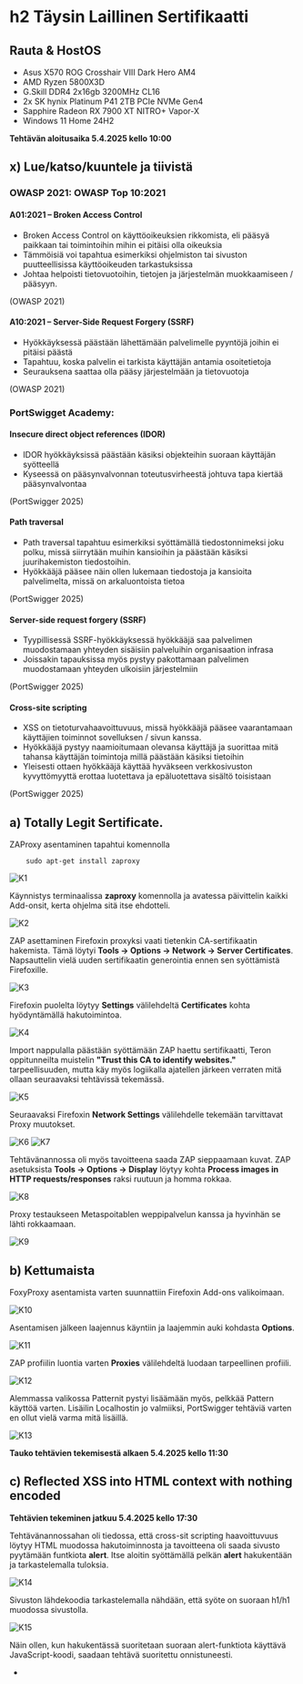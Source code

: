 # h2 Täysin Laillinen Sertifikaatti

## Rauta & HostOS

- Asus X570 ROG Crosshair VIII Dark Hero AM4
- AMD Ryzen 5800X3D
- G.Skill DDR4 2x16gb 3200MHz CL16
- 2x SK hynix Platinum P41 2TB PCIe NVMe Gen4
- Sapphire Radeon RX 7900 XT NITRO+ Vapor-X
- Windows 11 Home 24H2

**Tehtävän aloitusaika 5.4.2025 kello 10:00**

## x) Lue/katso/kuuntele ja tiivistä

### OWASP 2021: OWASP Top 10:2021

#### A01:2021 – Broken Access Control
- Broken Access Control on käyttöoikeuksien rikkomista, eli pääsyä paikkaan tai toimintoihin mihin ei pitäisi olla oikeuksia
- Tämmöisiä voi tapahtua esimerkiksi ohjelmiston tai sivuston puutteellisissa käyttöoikeuden tarkastuksissa
- Johtaa helpoisti tietovuotoihin, tietojen ja järjestelmän muokkaamiseen / pääsyyn.

(OWASP 2021)
#### A10:2021 – Server-Side Request Forgery (SSRF)
- Hyökkäyksessä päästään lähettämään palvelimelle pyyntöjä joihin ei pitäisi päästä
- Tapahtuu, koska palvelin ei tarkista käyttäjän antamia osoitetietoja
- Seurauksena saattaa olla pääsy järjestelmään ja tietovuotoja

(OWASP 2021)
### PortSwigget Academy:

#### Insecure direct object references (IDOR)
- IDOR hyökkäyksissä päästään käsiksi objekteihin suoraan käyttäjän syötteellä
- Kyseessä on pääsynvalvonnan toteutusvirheestä johtuva tapa kiertää pääsynvalvontaa

(PortSwigger 2025)
#### Path traversal
- Path traversal tapahtuu esimerkiksi syöttämällä tiedostonnimeksi joku polku, missä siirrytään muihin kansioihin ja päästään käsiksi juurihakemiston tiedostoihin.
- Hyökkääjä pääsee näin ollen lukemaan tiedostoja ja kansioita palvelimelta, missä on arkaluontoista tietoa

(PortSwigger 2025)
#### Server-side request forgery (SSRF)
- Tyypillisessä SSRF-hyökkäyksessä hyökkääjä saa palvelimen muodostamaan yhteyden sisäisiin palveluihin organisaation infrasa
- Joissakin tapauksissa myös pystyy pakottamaan palvelimen muodostamaan yhteyden ulkoisiin järjestelmiin

(PortSwigger 2025)
#### Cross-site scripting
- XSS on tietoturvahaavoittuvuus, missä hyökkääjä pääsee vaarantamaan käyttäjien toiminnot sovelluksen / sivun kanssa.
- Hyökkääjä pystyy naamioitumaan olevansa käyttäjä ja suorittaa mitä tahansa käyttäjän toimintoja millä päästään käsiksi tietoihin
- Yleisesti ottaen hyökkääjä käyttää hyväkseen verkkosivuston kyvyttömyyttä erottaa luotettava ja epäluotettava sisältö toisistaan

(PortSwigger 2025)
## a) Totally Legit Sertificate.
ZAProxy asentaminen tapahtui komennolla

        sudo apt-get install zaproxy

![K1](1.png)

Käynnistys terminaalissa **zaproxy** komennolla ja avatessa päivittelin kaikki Add-onsit, kerta ohjelma sitä itse ehdotteli.

![K2](2.png)

ZAP asettaminen Firefoxin proxyksi vaati tietenkin CA-sertifikaatin hakemista. Tämä löytyi **Tools -> Options -> Network -> Server Certificates**. Napsauttelin vielä uuden sertifikaatin generointia ennen sen syöttämistä Firefoxille.

![K3](3.png)

Firefoxin puolelta löytyy **Settings** välilehdeltä **Certificates** kohta hyödyntämällä hakutoimintoa.

![K4](4.png)

Import nappulalla päästään syöttämään ZAP haettu sertifikaatti, Teron oppitunneilta muistelin **"Trust this CA to identify websites."** tarpeellisuuden, mutta käy myös logiikalla ajatellen järkeen verraten mitä ollaan seuraavaksi tehtävissä tekemässä.

![K5](5.png)

Seuraavaksi Firefoxin **Network Settings** välilehdelle tekemään tarvittavat Proxy muutokset.

![K6](6.png)
![K7](7.png)

Tehtävänannossa oli myös tavoitteena saada ZAP sieppaamaan kuvat. ZAP asetuksista **Tools -> Options -> Display** löytyy kohta **Process images in HTTP requests/responses** raksi ruutuun ja homma rokkaa.

![K8](8.png)

Proxy testaukseen Metaspoitablen weppipalvelun kanssa ja hyvinhän se lähti rokkaamaan.

![K9](9.png)

## b) Kettumaista
FoxyProxy asentamista varten suunnattiin Firefoxin Add-ons valikoimaan.

![K10](10.png)

Asentamisen jälkeen laajennus käyntiin ja laajemmin auki kohdasta **Options**.

![K11](11.png)

ZAP profiilin luontia varten **Proxies** välilehdeltä luodaan tarpeellinen profiili.

![K12](12.png)

Alemmassa valikossa Patternit pystyi lisäämään myös, pelkkää Pattern käyttöä varten. Lisäilin Localhostin jo valmiiksi, PortSwigger tehtäviä varten en ollut vielä varma mitä lisäillä.

![K13](13.png)

**Tauko tehtävien tekemisestä alkaen 5.4.2025 kello 11:30**

## c) Reflected XSS into HTML context with nothing encoded
**Tehtävien tekeminen jatkuu 5.4.2025 kello 17:30**

Tehtävänannossahan oli tiedossa, että cross-sit scripting haavoittuvuus löytyy HTML muodossa hakutoiminnosta ja tavoitteena oli saada sivusto pyytämään funtkiota **alert**. Itse aloitin syöttämällä pelkän **alert** hakukentään ja tarkastelemalla tuloksia.

![K14](14.png)

Sivuston lähdekoodia tarkastelemalla nähdään, että syöte on suoraan h1/h1 muodossa sivustolla.

![K15](15.png)

Näin ollen, kun hakukentässä suoritetaan suoraan alert-funktiota käyttävä JavaScript-koodi, saadaan tehtävä suoritettu onnistuneesti.

- <Script> tagit toimittaa tässä tapauksessa tapaa kertoa HTML käyttävälle selaimella, että niiden sisällä on suoritettava JavaScript
- alert(1) funtkio on JavaScript-koodi, joka luo ponnahdusikkunan selaimeen ja tulosteena 1.

![K16](16.png)

Ja kun tarkastellaan tarkemmin uutta osoiteriviä, nähdään sielä suoritettu skripti myös.

![K17](17.png)

Tehtävä tämän myötä suoritettu.

![K18](18.png)

(PortSwigger 2025)
## d) Stored XSS into HTML context with nothing encoded
Tehtävänannon perusteella oli tiedossa, että tavoitteena oli tällä kertaa löytää vastaava haavoittuuvuus kuin c) tehtävässä, mutta tällä kertaa blog postin kommenttikentästä. Tehtävä auki ja valitsin näistä vain ensimmäisen blogi postauksen.

![K19](19.png)

Testasin ensin kommenttikenttää ja tarkistelin lähdekoodia millaisessa muodossa syöte ilmenee.

![K20](20.png)
![K21](21.png)
![K22](22.png)

Ja kuten testistä nähdään, viesti löytyy suoraan p/p viitteen sisältä. Mitä jos syötetäänkin HTML koodia kommenttikenttään ja annetaan oma viestimme otsikointimuodosa h1/h1? 

![K23](23.png)

Viestihän näyttää tulevan otsikkona perille!

![K24](24.png)

Tavoitteena oli siis saada jälleen kutsumaan alert funktiota, kun blogipostia katsellaan joten annetaan edellisen tehtävän JavaScipt-koodi kommenttina.

![K25](25.png)

Ja nyt kun tarkastellaan blogin sivustoa, saadaan palautteena suoritettu skripti ja tehtävä onnistuneesti suoritettuna.

![K27](27.png)
![K26](26.png)

(PortSwigger 2025)
## e) File path traversal, simple case
ZAP päälle ja tehtävä auki. Tehtävänannossa on annettu selvät ohjeet löytää File path traversal tavalla /etc/passwd. Etusivulta löytyy valikoima erilaisia tuotteita, joten alkuun yksi niistä auki ja katsotaan tarkemmin mitä ZAP tuottaa.

![K28](28.png)

GET:eistä pistää itselle silmään **GET:image(filename)** etenkin sen takia, että siinä on juuri tuo filename. Portswiggerin "What is path traversal" esimerkit sisälsi nimenomaan hyökkäyksiä missä hyökkääjä hyödyntää filename parametriä.

![K29](29.png)

ZAP:issa komento **CTRL+W** avaa suoraan Requesterin, missä voidaan tarkastella tarkemmin GET requestia. Ja sieltähän pistää silmään tietenkin tässä tapauksessa 8.jpg kuvan **filename=8.jpg**

![K30](30.png)

Mitä jos vaihdetaan kuvan tilalle kutsu tarkastella /etc/passwd sisältöä? Lisäämällä filename= perään ../../../etc/passwd ja lähettämällä Request. Responsessa pitäisi näkyä mahdollisesti jotain, sillä Unix pohjaisissa järjestelmissä tämä polku sisältää tyypillisesti palvelimelle rekisteröidyt käyttäjät.

![K31](31.png)

Responsessa HTTP/1.1 400 Bad Request ja "Missing parameter 'filename'" aiheutti kyllä hetken harmaita hiuksia. Tarkemmalla vilkaisulla muokattuun filename syötteeseen huomasin, että olin vahingossa poistanut = merkin filename perästä. Uusi yritys perään muokatulla rivillä.

![K32](32.png)

Tällä kertaa HTTP/1.1 200 OK, joten homma meni ainakin läpi. Nyt ku ei tarkastella enään kuvaa, voidaan vaihtaa Body: Image alta Text tilalle niin nähdään Response tarkemmin.

![K33](33.png)

Responsessahan näkyy selvästi /etc/passwd sisältöä, eli palvelimelle rekisteröityjä käyttäjiä ja kun palaillaan takaisin Firefoxiin tarkastelemaan niin harjoitus näyttää olevan suoritettu.

![K34](34.png)

(PortSwigger 2025)
## f) File path traversal, traversal sequences blocked with absolute path bypass
Ideahan tässä tehtävänannossa on sama, saada esiin /etc/passwd tiedosto. Ainoa ero on se, että tällä kertaa sivusto on konfiguroitu niin ettei ../ sekvenssejä pystytä käyttämään eli kuten tehtävän nimi antaa jo ymmärtää. Tehtäväsivuston ensinäkymä on samanlainen, joten availlaan ensimmäinen sivuston valinnoista ja tarkastellaan tarkemmin ZAProxyssä.

![K35](35.png)

GET:image(filename) jälleen auki **CTRL+W** komennolla ja tällä kertaa nähdäänkin samanlainen polku, mutta kuvalla 16.jpg.

![K36](36.png)
![K37](37.png)

Testasin kuitenkin, mitä tapahtuu jos syötän edellisen tehtäävän vastaavan ../../../etc/passwd ja lähetän pyynnön. Vastauksena saatiin kuitenkin "No such file", eli toiminto on blokattu, kuten ohjeistuksesta olikin tiedossa.

![K38](38.png)

PortSwiggerin sivuilla onkin puhetta siitä, että joissakin tapauksissa on mahdollista käyttään "absoluuttista polkua", joten jätin syötteestä vain alun ../../../ pois ja laitoin pelkän **filename=/etc/passwd**

![K39](39.png)

Ja näin. Reseponsesta löydetään jälleen vastaavat käyttäjätiedot passwd tiedoston syötteestä.

![K40](40.png)

(PortSwigger 2025)
## g) File path traversal, traversal sequences stripped non-recursively
Tavoite on jälleen sama, päästä tarkastelemaan /etc/passwd tiedoston tietoja. Tällä kertaa kuitenkin suojausta sivustolla muutettu niin, että se poistaa tiedostonnimestä polkuja läpikäyvät sekvenssit ja edellinen absoluuttinen polku on suojattu, eli jos syötetään esimerkiksi ../../../etc/passwd jäljelle ei jää mitään mihin siirtyä. Sivustolle mennessä jälleen valinnanvaraa, mutta tarkistellaan ensimmäistä ZAProxyssä tarkemmin.

![K41](41.png)
![K42](42.png)

Kuten mainitsin, ratkaisu ei voi olla absoluuttinen polku eikä tyypillinen polkuja läpikäyvä sekvenssi ../../../, vaan ratkaisu tulee olla jotain muuta. PortSwigger tarjoilee jälleen lapaan tavan, missä hyödynnetään sisäkkäisiä läpikulkusekvenssejä eli käytännössä lisätään syöte tuplana ja suojaus poistaa niistä vain sisemmät sekvenssit. Syötin filename perään **=....//....//....//etc/passwd** ja testasin lähettää Requestin. 

![K43](43.png)

Ja kuten nähdään, Reponsena saadaan jälleen /etc/passwd sisältö. Tässä tapauksessa kun syötettiin tuplana läpikulkusekvenssit, poistaa suojaus pyynnöstä vain sisimmäiset joten jäljelle jää vielä vastaava setti sekvenssejä poiston jälkeenkin.

![K44](44.png)

(PortSwigger 2025)
**Tauko tehtävien tekemisestä alkaen 5.4.2025 kello 20:15**

## h) Insecure direct object references
**Tehtävien tekeminen jatkuu 6.4.2025 kello 11:30**

Harjoituksen tavoitteena ja ohjeistuksena on suorittaa tyypillinen IDOR hyökkäys. Tehtävä auki ja tarkastellaan mitä tarjolla.

![K45](45.png)

Valitsin yhden kaupan tuotteista, mutta pisti myös samalla silmään vaihtoehdot "My Account" ja "Live chat". Tarkastelin hieman ZAP kautta tuotesivua, mutta tällä kertaa mitään vastaavaa ratkaisua ei löytynyt ja oikeastaan ainoa GET:product(productid) ei sisältänyt mitään merkittävää.

![K46](46.png)
![K47](47.png)

Siirryin tarkastelemaan **My Account** sivustoa ja syöttelinkin testiksi syötteen ja tarkastelin sitä ZAProxyssä, mutta ei sieltäkään mitään mielenkiintoista varsinaisesti löytynyt.

![K49](48.png)
![K49](49.png)

Hetken aikaan pyörin sivustolla ja olin vähän jumissa, mutta palasin tarkastelemaan varsinaista tehtävänantoa PortSwiggerin sivustolla ja huomasin, että tehtävässä pitää tarkastella **"user chat logs directly on the server's file system**, joten etsinnässä siis syöte mihin pääsee kirjoittamaan. Hyppäsin chattailemaan Live Chattiin, missä vastassa oli Hal Pline chatbotti.

![K50](50.png)

Ei se botti ainakaan suoraa antanut salasanaa pyytämällä, no mutta painetaan **View transcript** ja tarkastellaan tarkemmin ZAP puolella, mitä sisältää.

![K52](52.png)

GET:2.txt on siis selvästi chatbotin kanssa käymäni keskustelu. Tehtävänannossa olikin tavoite löytää tiedot staattisesta URL osoitteesta, joten mitä jos vaihdetaan Requestin 2.txt johonkin toiseen ja lähetään se takaisin?

![K53](53.png)

**"No transcript"** eli 0.txt ei sisällä mitään luettavaa. Kokeillaan seuraavaksi 1.txt.

![K54](54.png)

Bingo. Responsessa nähdään joku tallennettu keskustelu toisen kanssa, missä näyttää olevan myös salasana. Chatti ei varsinaisti kerro, onko keskustelija Carlos, mutta tehtävänannosta tiedämme sen olevan käyttäjätunnus joten testaan kirjautua tiedoilla.

![K55](55.png)

Ja toimiihan se, kirjautuminen onnistunut ja harjoitus suoritettu onnistuneesti.

![K56](56.png)

(PortSwigger 2025)
## i) Basic SSRF against the local server


**Tehtävän lopetusaika 6.4.2025 kello XXXX. Aktiivista työskentelyä yhteensä noin X tuntia XX minuuttia.**

## Lähteet
Karvinen T 2025. h2 Täysin Laillinen Sertifikaatti. Tero Karvisen verkkosivut. Luettavissa: https://terokarvinen.com/tunkeutumistestaus/ Luettu 5.4.2025

OWASP 2021. A01:2021 – Broken Access Control. Luettavissa: https://owasp.org/Top10/A01_2021-Broken_Access_Control/ Luettu 5.4.2025

OWASP 2021. A10:2021 – Server-Side Request Forgery (SSRF). Luettavissa: https://owasp.org/Top10/A10_2021-Server-Side_Request_Forgery_%28SSRF%29/ Luettu 5.4.2025

PortSwigger 2025. Insecure direct object references (IDOR). Luettavissa: https://portswigger.net/web-security/access-control/idor Luettu 5.4.2025

PortSwigger 2025. Server-side request forgery (SSRF). Luettavissa: https://portswigger.net/web-security/ssrf Luettu 5.4.2025

PortSwigger 2025. Cross-site scripting. Luettavissa: https://portswigger.net/web-security/cross-site-scripting Luettu 5.4.2025

PortSwigger 2025. Lab: Reflected XSS into HTML context with nothing encoded. Luettavissa: https://portswigger.net/web-security/cross-site-scripting/reflected/lab-html-context-nothing-encoded Luettu 5.4.2025

PortSwigger 2025. Lab: Stored XSS into HTML context with nothing encoded. Luettavissa: https://portswigger.net/web-security/cross-site-scripting/stored/lab-html-context-nothing-encoded Luettu 5.4.2025


